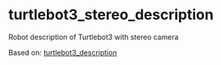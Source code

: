 # turtlebot3_stereo_description

Robot description of Turtlebot3 with stereo camera

Based on: [turtlebot3_description](https://github.com/ROBOTIS-GIT/turtlebot3/tree/master/turtlebot3_description)